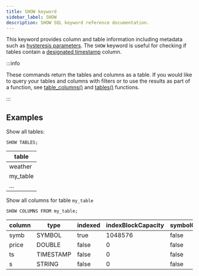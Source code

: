 ```yaml
---
title: SHOW keyword
sidebar_label: SHOW
description: SHOW SQL keyword reference documentation.
---
```


This keyword provides column and table information including metadata such as
[hysteresis parameters](/docs/guides/hysteresis/). The `SHOW` keyword is useful
for checking if tables contain a
[designated timestamp](/docs/concept/designated-timestamp) column.

:::info

These commands return the tables and columns as a table. If you would like to
query your tables and columns with filters or to use the results as part of a
function, see [table_columns()](/docs/reference/function/meta/#table_columns)
and [tables()](/docs/reference/function/meta/#all_tables) functions.

:::

## Examples

Show all tables:

```questdb-sql
SHOW TABLES;
```

| table    |
| -------- |
| weather  |
| my_table |
| ...      |

Show all columns for table `my_table`

```questdb-sql
SHOW COLUMNS FROM my_table;
```

| column | type      | indexed | indexBlockCapacity | symbolCached | symbolCapacity | designated |
| ------ | --------- | ------- | ------------------ | ------------ | -------------- | ---------- |
| symb   | SYMBOL    | true    | 1048576            | false        | 256            | false      |
| price  | DOUBLE    | false   | 0                  | false        | 0              | false      |
| ts     | TIMESTAMP | false   | 0                  | false        | 0              | true       |
| s      | STRING    | false   | 0                  | false        | 0              | false      |
